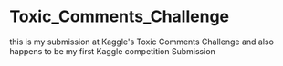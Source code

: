 # Toxic_Comments_Challenge
this is my  submission at Kaggle's Toxic Comments Challenge and also happens to be my first Kaggle competition Submission 
